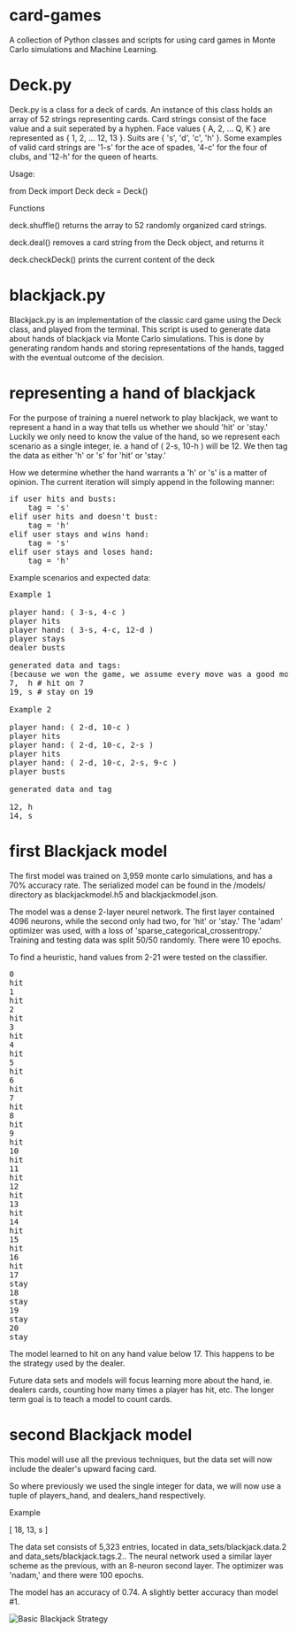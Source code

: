 # card-games
A collection of Python classes and scripts for using card games in Monte Carlo simulations and Machine Learning.

# Deck.py
Deck.py is a class for a deck of cards. An instance of this class holds an array of 52 strings representing cards. Card strings consist of the face value and a suit seperated by a hyphen. Face values { A, 2, ... Q, K } are represented as { 1, 2, ... 12, 13 }. Suits are { 's', 'd', 'c', 'h' }. Some examples of valid card strings are '1-s' for the ace of spades, '4-c' for the four of clubs, and '12-h' for the queen of hearts.

Usage:

from Deck import Deck
deck = Deck()

Functions
	
deck.shuffle()
returns the array to 52 randomly organized card strings.

deck.deal()
removes a card string from the Deck object, and returns it

deck.checkDeck()
prints the current content of the deck


# blackjack.py
Blackjack.py is an implementation of the classic card game using the Deck class, and played from the terminal. This script is used to generate data about hands of blackjack via Monte Carlo simulations. This is done by generating random hands and storing representations of the hands, tagged with the eventual outcome of the decision.

# representing a hand of blackjack

For the purpose of training a nuerel network to play blackjack, we want to represent a hand in a way that tells us whether we should 'hit' or 'stay.' Luckily we only need to know the value of the hand, so we represent each scenario as a single integer, ie. a hand of ( 2-s, 10-h ) will be 12. We then tag the data as either 'h' or 's' for 'hit' or 'stay.'

How we determine whether the hand warrants a 'h' or 's' is a matter of opinion. The current iteration will simply append in the following manner:

<pre>
if user hits and busts:
	tag = 's'
elif user hits and doesn't bust:
	tag = 'h'
elif user stays and wins hand:
	tag = 's'
elif user stays and loses hand:
	tag = 'h'
</pre>

Example scenarios and expected data:

<pre>
Example 1

player hand: ( 3-s, 4-c )
player hits
player hand: ( 3-s, 4-c, 12-d )
player stays
dealer busts

generated data and tags:
(because we won the game, we assume every move was a good move)
7,  h # hit on 7
19, s # stay on 19

Example 2

player hand: ( 2-d, 10-c )
player hits
player hand: ( 2-d, 10-c, 2-s )
player hits
player hand: ( 2-d, 10-c, 2-s, 9-c )
player busts

generated data and tag

12, h
14, s
</pre>

# first Blackjack model

The first model was trained on 3,959 monte carlo simulations, and has a 70% accuracy rate. The serialized model can be found in the /models/ directory as blackjackmodel.h5 and blackjackmodel.json.

The model was a dense 2-layer neurel network. The first layer contained 4096 neurons, while the second only had two, for 'hit' or 'stay.' The 'adam' optimizer was used, with a loss of 'sparse_categorical_crossentropy.' Training and testing data was split 50/50 randomly. There were 10 epochs.

To find a heuristic, hand values from 2-21 were tested on the classifier.

<pre>
0
hit
1
hit
2
hit
3
hit
4
hit
5
hit
6
hit
7
hit
8
hit
9
hit
10
hit
11
hit
12
hit
13
hit
14
hit
15
hit
16
hit
17
stay
18
stay
19
stay
20
stay
</pre>

The model learned to hit on any hand value below 17. This happens to be the strategy used by the dealer.

Future data sets and models will focus learning more about the hand, ie. dealers cards, counting how many times a player has hit, etc. The longer term goal is to teach a model to count cards.

# second Blackjack model

This model will use all the previous techniques, but the data set will now include the dealer's upward facing card.

So where previously we used the single integer for data, we will now use a tuple of players_hand, and dealers_hand respectively.

Example

[ 18, 13, s ]

The data set consists of 5,323 entries, located in data_sets/blackjack.data.2 and data_sets/blackjack.tags.2.. The neural network used a similar layer scheme as the previous, with an 8-neuron second layer. The optimizer was 'nadam,' and there were 100 epochs.

The model has an accuracy of 0.74. A slightly better accuracy than model #1.

![Basic Blackjack Strategy](https://raw.githubusercontent.com/justinbodnar/artificial-intelligence-in-card-games/master/docs/blackjack_odds.png)

